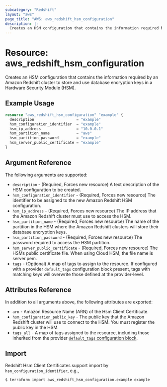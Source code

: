 ```yaml
---
subcategory: "Redshift"
layout: "aws"
page_title: "AWS: aws_redshift_hsm_configuration"
description: |-
  Creates an HSM configuration that contains the information required by an Amazon Redshift cluster to store and use database encryption keys in a Hardware Security Module (HSM).
---
```


# Resource: aws_redshift_hsm_configuration

  Creates an HSM configuration that contains the information required by an Amazon Redshift cluster to store and use database encryption keys in a Hardware Security Module (HSM).

## Example Usage

```terraform
resource "aws_redshift_hsm_configuration" "example" {
  description                   = "example"
  hsm_configuration_identifier  = "example"
  hsm_ip_address                = "10.0.0.1"
  hsm_partition_name            = "aws"
  hsm_partition_password        = "example"
  hsm_server_public_certificate = "example"
}
```

## Argument Reference

The following arguments are supported:

* `description` - (Required, Forces new resource) A text description of the HSM configuration to be created.
* `hsm_configuration_identifier` - (Required, Forces new resource) The identifier to be assigned to the new Amazon Redshift HSM configuration.
* `hsm_ip_address` - (Required, Forces new resource) The IP address that the Amazon Redshift cluster must use to access the HSM.
* `hsm_partition_name` - (Required, Forces new resource) The name of the partition in the HSM where the Amazon Redshift clusters will store their database encryption keys.
* `hsm_partition_password` - (Required, Forces new resource) The password required to access the HSM partition.
* `hsm_server_public_certificate` - (Required, Forces new resource) The HSMs public certificate file. When using Cloud HSM, the file name is server.pem.
* `tags` - (Optional) A map of tags to assign to the resource. If configured with a provider `default_tags` configuration block present, tags with matching keys will overwrite those defined at the provider-level.

## Attributes Reference

In addition to all arguments above, the following attributes are exported:

* `arn` - Amazon Resource Name (ARN) of the Hsm Client Certificate.
* `hsm_configuration_public_key` - The public key that the Amazon Redshift cluster will use to connect to the HSM. You must register the public key in the HSM.
* `tags_all` - A map of tags assigned to the resource, including those inherited from the provider [`default_tags` configuration block](/docs/providers/aws/index.html#default_tags-configuration-block).

## Import

Redshift Hsm Client Certificates support import by `hsm_configuration_identifier`, e.g.,

```console
$ terraform import aws_redshift_hsm_configuration.example example
```
